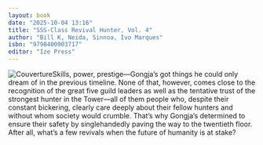 ```yaml
---
layout: book
date: "2025-10-04 13:16"
title: "SSS-Class Revival Hunter, Vol. 4"
author: "Bill K, Neida, Sinnoa, Ivo Marques"
isbn: "9798400903717"
editor: "Ize Press"
---
```

![Couverture](/img/9798400903717.webp)Skills, power, prestige—Gongja’s got things he could only dream of in the previous timeline. None of that, however, comes close to the recognition of the great five guild leaders as well as the tentative trust of the strongest hunter in the Tower—all of them people who, despite their constant bickering, clearly care deeply about their fellow hunters and without whom society would crumble. That’s why Gongja’s determined to ensure their safety by singlehandedly paving the way to the twentieth floor. After all, what’s a few revivals when the future of humanity is at stake?